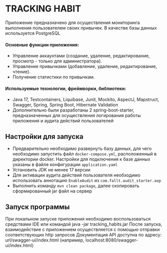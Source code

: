 # TRACKING HABIT

Приложение предназначено для осуществления мониторинга выполнения пользователем своих привычек.
В качестве базы данных используется PostgreSQL

#### Основные функции приложения:
* Управление аккаунтами (создание, удаление, редактирование, просмотр - только для администратора).
* Управление привычками (добавление, удаление, редактирование, чтение).
* Получение статистики по привычкам.

#### Используемые технологии, фреймворки, библиотеки:
* Java 17, Testcontainers, Liquibase, Junit, Mockito, AspectJ, Mapstruct, Swagger, Spring, Spring Boot, Hibernate Validation
* Дополнительно были разработаны 2 spring-boot-starter, предназначенных для осуществления логирования работы приложения и аудита действий пользователей

## Настройки для запуска
- Предварительно необходимо развернуть базу данных, для чего необходимо запустить файл `docker-compose.yml`, расположенный в директории docker. Настройки для подключения к базе данных
указаны в файле конфигурации `application.yaml`
- Установить JDK не менее 17 версии
- Для активации аудита действий пользователя необходимо использовать аннотацию `EnableAudit` из `com.fallt.audit_starter.aop`
- Выполнить команду `mvn clean package`, далее скопировать сформированный jar файл на сервер

## Запуск программы
При локальном запуске приложения необходимо воспользоваться средствами IDE или командой java -jar tracking_habits.jar
После запуска, взаимодействие с приложением осуществляется с помощью отправки соответствующих http запросов
Документация API доступна по адресу: url/swagger-ui/index.html (например, localhost:8080/swagger-ui/index.html)